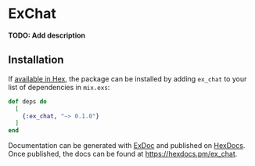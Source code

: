 # ExChat

**TODO: Add description**

## Installation

If [available in Hex](https://hex.pm/docs/publish), the package can be installed
by adding `ex_chat` to your list of dependencies in `mix.exs`:

```elixir
def deps do
  [
    {:ex_chat, "~> 0.1.0"}
  ]
end
```

Documentation can be generated with [ExDoc](https://github.com/elixir-lang/ex_doc)
and published on [HexDocs](https://hexdocs.pm). Once published, the docs can
be found at <https://hexdocs.pm/ex_chat>.

